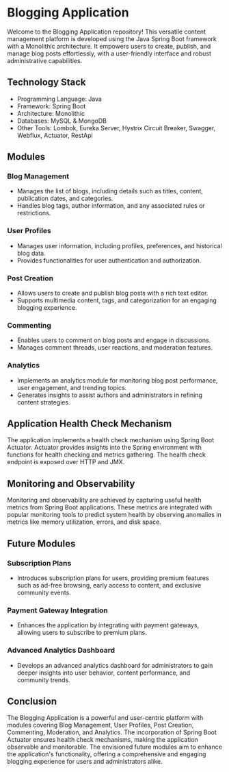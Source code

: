 # Blogging Application

Welcome to the Blogging Application repository! This versatile content management platform is developed using the Java Spring Boot framework with a Monolithic architecture. It empowers users to create, publish, and manage blog posts effortlessly, with a user-friendly interface and robust administrative capabilities.

## Technology Stack

- Programming Language: Java
- Framework: Spring Boot
- Architecture: Monolithic
- Databases: MySQL & MongoDB
- Other Tools: Lombok, Eureka Server, Hystrix Circuit Breaker, Swagger, Webflux, Actuator, RestApi

## Modules

### Blog Management
- Manages the list of blogs, including details such as titles, content, publication dates, and categories.
- Handles blog tags, author information, and any associated rules or restrictions.

### User Profiles
- Manages user information, including profiles, preferences, and historical blog data.
- Provides functionalities for user authentication and authorization.

### Post Creation
- Allows users to create and publish blog posts with a rich text editor.
- Supports multimedia content, tags, and categorization for an engaging blogging experience.

### Commenting
- Enables users to comment on blog posts and engage in discussions.
- Manages comment threads, user reactions, and moderation features.

### Analytics
- Implements an analytics module for monitoring blog post performance, user engagement, and trending topics.
- Generates insights to assist authors and administrators in refining content strategies.

## Application Health Check Mechanism

The application implements a health check mechanism using Spring Boot Actuator. Actuator provides insights into the Spring environment with functions for health checking and metrics gathering. The health check endpoint is exposed over HTTP and JMX.

## Monitoring and Observability

Monitoring and observability are achieved by capturing useful health metrics from Spring Boot applications. These metrics are integrated with popular monitoring tools to predict system health by observing anomalies in metrics like memory utilization, errors, and disk space.

## Future Modules

### Subscription Plans
- Introduces subscription plans for users, providing premium features such as ad-free browsing, early access to content, and exclusive community events.

### Payment Gateway Integration
- Enhances the application by integrating with payment gateways, allowing users to subscribe to premium plans.

### Advanced Analytics Dashboard
- Develops an advanced analytics dashboard for administrators to gain deeper insights into user behavior, content performance, and community trends.

## Conclusion

The Blogging Application is a powerful and user-centric platform with modules covering Blog Management, User Profiles, Post Creation, Commenting, Moderation, and Analytics. The incorporation of Spring Boot Actuator ensures health check mechanisms, making the application observable and monitorable. The envisioned future modules aim to enhance the application's functionality, offering a comprehensive and engaging blogging experience for users and administrators alike.

